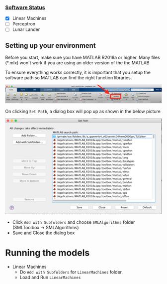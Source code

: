 ### <u>Software Status</u>

- [x] Linear Machines 
- [ ] Perceptron
- [ ] Lunar Lander

## Setting up your environment 

Before you start, make sure you have MATLAB R2018a or higher. Many files (*.mlx) won't work if you are using an older version of the the MATLAB 

To ensure everything works correctly, it is important that you setup the software path so MATLAB can find the right function libraries.

![](./misc/Toolbar.png)

On clicking `Set Path`, a dialog box will pop up as shown in the below picture 

![](./misc/dialog_box_for_folder.png)

- Click `Add with Subfolders` and choose `SMLAlgorithms` folder (SMLToolbox &rarr; SMLAlgorithms) 
- Save and Close the dialog box

# Running the models 

- Linear Machines 
  - Do `Add with Subfolders` for `LinearMachines` folder.
  - Load and Run `LinearMachines`  



